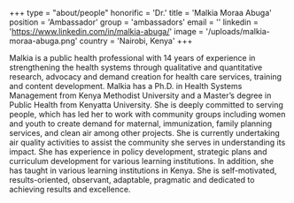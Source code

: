 +++
type = "about/people"
honorific = 'Dr.'
title = 'Malkia Moraa Abuga'
position = 'Ambassador'
group = 'ambassadors'
email = ''
linkedin = 'https://www.linkedin.com/in/malkia-abuga/'
image = '/uploads/malkia-moraa-abuga.png'
country = 'Nairobi, Kenya'
+++

Malkia is a public health professional with 14 years of experience in strengthening the health systems through qualitative and quantitative research, advocacy and demand creation for health care services, training and content development. Malkia has a Ph.D. in Health Systems Management from Kenya Methodist University and a Master’s degree in Public Health from Kenyatta University. She is deeply committed to serving people, which has led her to work with community groups including women and youth to create demand for maternal, immunization, family planning services, and clean air among other projects. She is currently undertaking air quality activities to assist the community she serves in understanding its impact. She has experience in policy development, strategic plans and curriculum development for various learning institutions. In addition, she has taught in various learning institutions in Kenya. She is self-motivated, results-oriented, observant, adaptable, pragmatic and dedicated to achieving results and excellence.